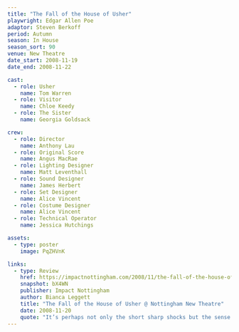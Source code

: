 ```yaml
---
title: "The Fall of the House of Usher"
playwright: Edgar Allen Poe
adaptor: Steven Berkoff
period: Autumn
season: In House
season_sort: 90
venue: New Theatre
date_start: 2008-11-19
date_end: 2008-11-22

cast:
  - role: Usher
    name: Tom Warren
  - role: Visitor
    name: Chloe Keedy
  - role: The Sister
    name: Georgia Goldsack

crew:
  - role: Director
    name: Anthony Lau
  - role: Original Score
    name: Angus MacRae
  - role: Lighting Designer
    name: Matt Leventhall
  - role: Sound Designer
    name: James Herbert
  - role: Set Designer
    name: Alice Vincent
  - role: Costume Designer
    name: Alice Vincent
  - role: Technical Operator
    name: Jessica Hutchings

assets:
  - type: poster
    image: PqZHVnK

links:
  - type: Review
    href: https://impactnottingham.com/2008/11/the-fall-of-the-house-of-usher-new-theatre/
    snapshot: bX4WN
    publisher: Impact Nottingham
    author: Bianca Leggett
    title: "The Fall of the House of Usher @ Nottingham New Theatre"
    date: 2008-11-20
    quote: "It’s perhaps not only the short sharp shocks but the sense of something dark and unresolved which had such a hold on its audience that an awed hush presided long after we had left the auditorium."
---
```


